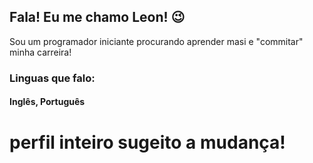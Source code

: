 ## Fala! Eu me chamo Leon! 😉

<p>Sou um programador iniciante procurando aprender masi e "commitar" minha carreira!</p>

<h3>Linguas que falo:</h3>
  <h4>Inglês, Português</h4>

<h1>perfil inteiro sugeito a mudança!</h1>
